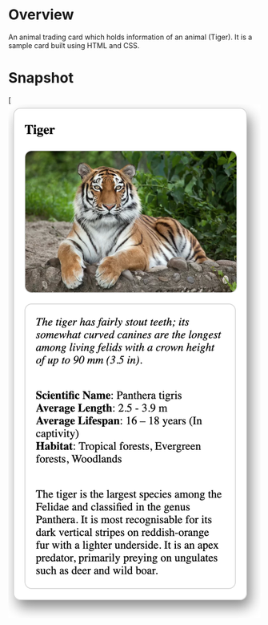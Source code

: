 # Overview

An animal trading card which holds information of an animal (Tiger). It is a sample card built using HTML and CSS.

# Snapshot

[![alt animal-trading-card-screenshot](https://github.com/praveen-sripati/animal-trading-card/blob/master/screenshot.png)

